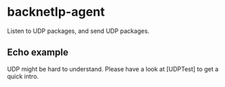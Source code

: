 # backnetIp-agent
Listen to UDP packages, and send UDP packages.


## Echo example

UDP might be hard to understand. 
Please have a look at [UDPTest] to get a quick intro.
